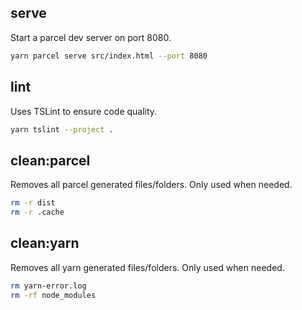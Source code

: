 ## serve

Start a parcel dev server on port 8080.

```bash
yarn parcel serve src/index.html --port 8080
```

## lint

Uses TSLint to ensure code quality.

```bash
yarn tslint --project .
```

## clean:parcel

Removes all parcel generated files/folders. Only used when needed.

```bash
rm -r dist
rm -r .cache
```

## clean:yarn

Removes all yarn generated files/folders. Only used when needed.

```bash
rm yarn-error.log
rm -rf node_modules
```

